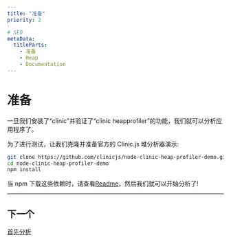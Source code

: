 ```yaml
---
title: "准备"
priority: 2

# SEO
metaData:
  titleParts:
    - 准备
    - Heap
    - Documentation
---
```


# 准备

一旦我们安装了“clinic”并验证了“clinic heapprofiler”的功能，我们就可以分析应用程序了。

为了进行测试，让我们克隆并准备官方的 Clinic.js 堆分析器演示:

```bash
git clone https://github.com/clinicjs/node-clinic-heap-profiler-demo.git
cd node-clinic-heap-profiler-demo
npm install
```

当 npm 下载这些依赖时，请查看[Readme](https://github.com/clinicjs/node-clinic-heap-profiler-demo)，然后我们就可以开始分析了!

---

## 下一个

[首先分析](/documentation/heapprofiler/03-first-analysis/)
